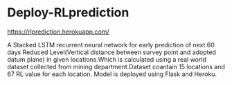 # Deploy-RLprediction

https://rlprediction.herokuapp.com/

A Stacked LSTM recurrent neural network for early prediction of next 60 days Reduced Level(Vertical distance between survey point and adopted datum plane) in given locations.Which is calculated using a real world dataset collected from mining department.Dataset coantain 15 locations and 67 RL value for each location.
Model is deployed using Flask and Heroku.
